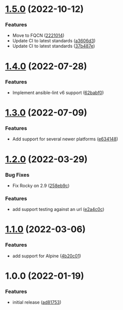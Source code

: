 # [1.5.0](https://github.com/de-it-krachten/ansible-role-rootca/compare/v1.4.0...v1.5.0) (2022-10-12)


### Features

* Move to FQCN ([2221014](https://github.com/de-it-krachten/ansible-role-rootca/commit/22210149887d14df440b9f0a6c44d4063450e619))
* Update CI to latest standards ([a3606d3](https://github.com/de-it-krachten/ansible-role-rootca/commit/a3606d3d3b327241108b9d4a7342d2b74bb56787))
* Update CI to latest standards ([37b487e](https://github.com/de-it-krachten/ansible-role-rootca/commit/37b487ec4b9c41dd61c8abb2d8895e6f12079038))

# [1.4.0](https://github.com/de-it-krachten/ansible-role-rootca/compare/v1.3.0...v1.4.0) (2022-07-28)


### Features

* Implement ansible-lint v6 support ([62babf0](https://github.com/de-it-krachten/ansible-role-rootca/commit/62babf0cbadb18a5bd1aedc0189cf6d185679e22))

# [1.3.0](https://github.com/de-it-krachten/ansible-role-rootca/compare/v1.2.0...v1.3.0) (2022-07-09)


### Features

* Add support for several newer platforms ([e634148](https://github.com/de-it-krachten/ansible-role-rootca/commit/e6341481d7cf2c7129914a4f89af19f02ebee917))

# [1.2.0](https://github.com/de-it-krachten/ansible-role-rootca/compare/v1.1.0...v1.2.0) (2022-03-29)


### Bug Fixes

* Fix Rocky on 2.9 ([258eb9c](https://github.com/de-it-krachten/ansible-role-rootca/commit/258eb9ced81120b59f34fbff23a0e2d7146ed60d))


### Features

* add support testing against an url ([e2a4c0c](https://github.com/de-it-krachten/ansible-role-rootca/commit/e2a4c0cc74b97d7c740557f287f512219f6d0546))

# [1.1.0](https://github.com/de-it-krachten/ansible-role-rootca/compare/v1.0.0...v1.1.0) (2022-03-06)


### Features

* add support for Alpine ([4b20c01](https://github.com/de-it-krachten/ansible-role-rootca/commit/4b20c01a712cd85ccd7eb778fffe923f5c70c86c))

# 1.0.0 (2022-01-19)


### Features

* initial release ([ad81753](https://github.com/de-it-krachten/ansible-role-rootca/commit/ad81753c0ee0e250044bf6d0422902431455bfc8))
